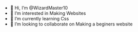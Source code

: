 - 👋 Hi, I’m @WizardMaster10
- 👀 I’m interested in Making Websites
- 🌱 I’m currently learning Css
- 💞️ I’m looking to collaborate on Making a beginers website

<!---
WizardMaster10/WizardMaster10 is a ✨ special ✨ repository because its `README.md` (this file) appears on your GitHub profile.
You can click the Preview link to take a look at your changes.
--->
